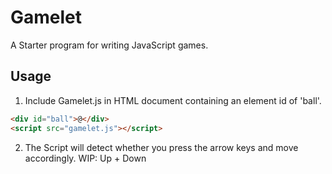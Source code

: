 # Gamelet

A Starter program for writing JavaScript games.

## Usage

1. Include Gamelet.js in HTML document containing an element id of 'ball'.

```html
<div id="ball">@</div>
<script src="gamelet.js"></script>
```

2. The Script will detect whether you press the arrow keys and move accordingly. WIP: Up + Down
